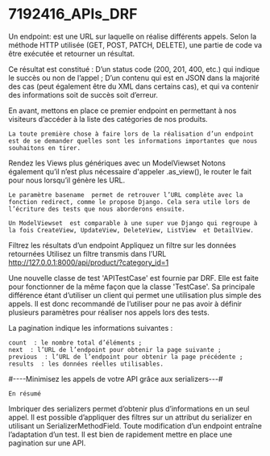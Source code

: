 # 7192416_APIs_DRF
Un endpoint:
    est une URL sur laquelle on réalise différents appels. Selon la méthode HTTP utilisée 
    (GET, POST, PATCH, DELETE), une partie de code va être exécutée et retourner un résultat.

Ce résultat est constitué :
    D’un status code (200, 201, 400, etc.) qui indique le succès ou non de l’appel ;
    D’un contenu qui est en JSON dans la majorité des cas (peut également être du XML dans certains cas),
    et qui va contenir des informations soit de succès soit d’erreur.

En avant, mettons en place ce premier endpoint en permettant à nos visiteurs d’accéder à la liste des catégories de nos produits.

    La toute première chose à faire lors de la réalisation d’un endpoint est de se demander quelles sont les informations importantes que nous souhaitons en tirer.

Rendez les Views plus génériques avec un ModelViewset
    Notons également qu’il n’est plus nécessaire d'appeler  .as_view(), le router le fait pour nous lorsqu’il génère les URL.

    Le paramètre basename  permet de retrouver l’URL complète avec la fonction redirect, comme le propose Django. Cela sera utile lors de l’écriture des tests que nous aborderons ensuite.

    Un ModelViewset  est comparable à une super vue Django qui regroupe à la fois CreateView, UpdateView, DeleteView, ListView  et DetailView.

Filtrez les résultats d’un endpoint
    Appliquez un filtre sur les données retournées
    Utilisez un filtre transmis dans l’URL
        http://127.0.0.1:8000/api/product/?category_id=1


Une nouvelle classe de test 'APITestCase'  est fournie par DRF. Elle est faite pour fonctionner de la   même façon que la classe 'TestCase'. Sa principale différence étant d’utiliser un client qui permet une utilisation plus simple des appels. Il est donc recommandé de l’utiliser pour ne pas avoir à définir plusieurs paramètres pour réaliser nos appels lors des tests.


La pagination indique les informations suivantes :

    count  : le nombre total d’éléments ;
    next  : l’URL de l’endpoint pour obtenir la page suivante ;
    previous  : l’URL de l’endpoint pour obtenir la page précédente ;
    results  : les données réelles utilisables.

#----Minimisez les appels de votre API grâce aux serializers---#

    En résumé
Imbriquer des serializers permet d’obtenir plus d’informations en un seul appel.
Il est possible d’appliquer des filtres sur un attribut du serializer en utilisant un SerializerMethodField.
Toute modification d’un endpoint entraîne l’adaptation d’un test.
Il est bien de rapidement mettre en place une pagination sur une API.